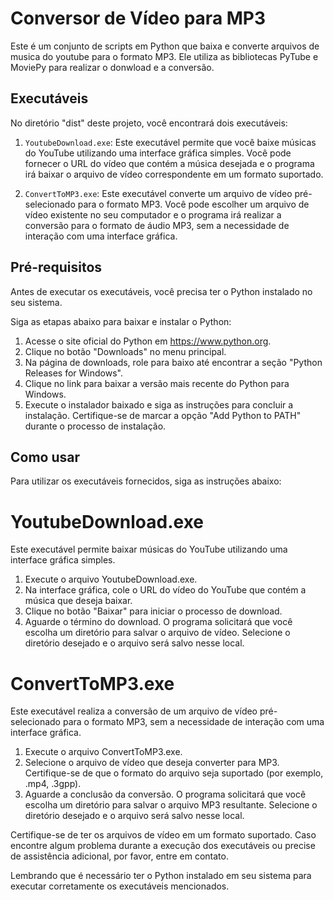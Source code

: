 # Conversor de Vídeo para MP3

Este é um conjunto de scripts em Python que baixa e converte arquivos de musica do youtube para o formato MP3. Ele utiliza as bibliotecas PyTube e MoviePy para realizar o donwload e a conversão.

## Executáveis

No diretório "dist" deste projeto, você encontrará dois executáveis:

1. `YoutubeDownload.exe`: Este executável permite que você baixe músicas do YouTube utilizando uma interface gráfica simples. Você pode fornecer o URL do vídeo que contém a música desejada e o programa irá baixar o arquivo de vídeo correspondente em um formato suportado.

2. `ConvertToMP3.exe`: Este executável converte um arquivo de vídeo pré-selecionado para o formato MP3. Você pode escolher um arquivo de vídeo existente no seu computador e o programa irá realizar a conversão para o formato de áudio MP3, sem a necessidade de interação com uma interface gráfica.


## Pré-requisitos

Antes de executar os executáveis, você precisa ter o Python instalado no seu sistema. 

Siga as etapas abaixo para baixar e instalar o Python:

1. Acesse o site oficial do Python em https://www.python.org.
2. Clique no botão "Downloads" no menu principal.
3. Na página de downloads, role para baixo até encontrar a seção "Python Releases for Windows".
4. Clique no link para baixar a versão mais recente do Python para Windows.
5. Execute o instalador baixado e siga as instruções para concluir a instalação. Certifique-se de marcar a opção "Add Python to PATH" durante o processo de instalação.

## Como usar
Para utilizar os executáveis fornecidos, siga as instruções abaixo:

# YoutubeDownload.exe
Este executável permite baixar músicas do YouTube utilizando uma interface gráfica simples.

1. Execute o arquivo YoutubeDownload.exe.
2. Na interface gráfica, cole o URL do vídeo do YouTube que contém a música que deseja baixar.
3. Clique no botão "Baixar" para iniciar o processo de download.
4. Aguarde o término do download. O programa solicitará que você escolha um diretório para salvar o arquivo de vídeo. Selecione o diretório desejado e o arquivo será salvo nesse local.

# ConvertToMP3.exe
Este executável realiza a conversão de um arquivo de vídeo pré-selecionado para o formato MP3, sem a necessidade de interação com uma interface gráfica.

1. Execute o arquivo ConvertToMP3.exe.
2. Selecione o arquivo de vídeo que deseja converter para MP3. Certifique-se de que o formato do arquivo seja suportado (por exemplo, .mp4, .3gpp).
3. Aguarde a conclusão da conversão. O programa solicitará que você escolha um diretório para salvar o arquivo MP3 resultante. Selecione o diretório desejado e o arquivo será salvo nesse local.

Certifique-se de ter os arquivos de vídeo em um formato suportado. Caso encontre algum problema durante a execução dos executáveis ou precise de assistência adicional, por favor, entre em contato.

Lembrando que é necessário ter o Python instalado em seu sistema para executar corretamente os executáveis mencionados.